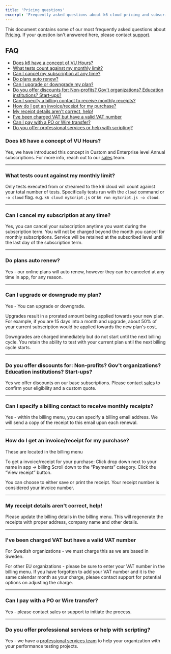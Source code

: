 ```yaml
---
title: 'Pricing questions'
excerpt: 'Frequently asked questions about k6 cloud pricing and subscriptions'
---
```


This document contains some of our most frequently asked questions about [Pricing](https://k6.io/pricing). If your question isn't answered here, please contact [support](mailto:support@k6.io).

## FAQ

- [Does k6 have a concept of VU Hours?](#does-k6-have-a-concept-of-vu-hours)
- [What tests count against my monthly limit?](#what-tests-count-against-my-monthly-limit) 
- [Can I cancel my subscription at any time?](#can-i-cancel-my-subscription-at-any-time)
- [Do plans auto renew?](#do-plans-auto-renew)
- [Can I upgrade or downgrade my plan?](#can-i-upgrade-or-downgrade-my-plan)
- [Do you offer discounts for: Non-profits? Gov't organizations? Education institutions? Start-ups?](#do-you-offer-discounts-for-non-profits-govt-organizations-education-institutions-start-ups)
- [Can I specify a billing contact to receive monthly receipts?](#can-i-specify-a-billing-contact-to-receive-monthly-receipts)
- [How do I get an invoice/receipt for my purchase?](#how-do-i-get-an-invoice-receipt-for-my-purchase)
- [My receipt details aren't correct, help!](#my-receipt-details-arent-correct-help)
- [I've been charged VAT but have a valid VAT number](#ive-been-charged-vat-but-have-a-valid-vat-number)
- [Can I pay with a PO or Wire transfer?](#can-i-pay-with-a-po-or-wire-transfer)
- [Do you offer professional services or help with scripting?](#do-you-offer-professional-services-or-help-with-scripting)

### Does k6 have a concept of VU Hours?

Yes, we have introduced this concept in Custom and Enterprise level Annual subscriptions. For more info, reach out to our [sales](mailto:sales@k6.io.com) team.

----

### What tests count against my monthly limit?

Only tests executed from or streamed to the k6 cloud will count against your total number of tests. Specifically tests run with the `cloud` command or `-o cloud` flag. e.g. `k6 cloud myScript.js` or `k6 run myScript.js -o cloud`.

----

### Can I cancel my subscription at any time?

Yes, you can cancel your subscription anytime you want during the subscription term. You will not be charged beyond the month you cancel for monthly subscriptions. Service will be retained at the subscribed level until the last day of the subscription term.

----

### Do plans auto renew?

Yes - our online plans will auto renew, however they can be canceled at any time in app, for any reason.

----

### Can I upgrade or downgrade my plan?

Yes - You can upgrade or downgrade.

Upgrades result in a prorated amount being applied towards your new plan. For example, if you are 15 days into a month and upgrade, about 50% of your current subscription would be applied towards the new plan's cost.

Downgrades are charged immediately but do not start until the next billing cycle. You retain the ability to test with your current plan until the next billing cycle starts.

----

### Do you offer discounts for: Non-profits? Gov't organizations? Education institutions? Start-ups?

Yes we offer discounts on our base subscriptions. Please contact [sales](mailto:sales@k6.io.com?subject=Not-for-profit%2FStart-up%2FEducational%20Discount%20Inquiry) to confirm your eligibility and a custom quote.

----

### Can I specify a billing contact to receive monthly receipts?

Yes - within the billing menu, you can specify a billing email address. We will send a copy of the receipt to this email upon each renewal.

----

### How do I get an invoice/receipt for my purchase?

These are located in the billing menu

To get a invoice/receipt for your purchase:
Click drop down next to your name in app -> billing
Scroll down to the “Payments” category.
Click the “View receipt” button.

You can choose to either save or print the receipt. Your receipt number is considered your invoice number.

----

### My receipt details aren't correct, help!

Please update the billing details in the billing menu. This will regenerate the receipts with proper address, company name and other details.

----

### I've been charged VAT but have a valid VAT number

For Swedish organizations - we must charge this as we are based in Sweden.

For other EU organizations - please be sure to enter your VAT number in the billing menu. If you have forgotten to add your VAT number and it is the same calendar month as your charge, please contact support for potential options on adjusting the charge.

----

### Can I pay with a PO or Wire transfer?

Yes - please contact sales or support to initiate the process.

----

### Do you offer professional services or help with scripting?

Yes - we have a [professional services team](https://k6.io/professional-services) to help your organization with your performance testing projects. 

